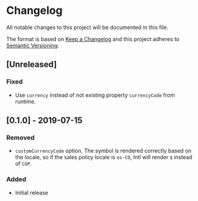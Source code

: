 # Changelog

All notable changes to this project will be documented in this file.

The format is based on [Keep a Changelog](http://keepachangelog.com/en/1.0.0/)
and this project adheres to [Semantic Versioning](http://semver.org/spec/v2.0.0.html).

## [Unreleased]

### Fixed

- Use `currency` instead of not existing property `currencyCode` from runtime.

## [0.1.0] - 2019-07-15

### Removed

- `customCurrencyCode` option. The symbol is rendered correctly based on the locale, so if the sales policy locale is `es-CO`, Intl will render `$` instead of `COP`.

### Added

- Initial release
